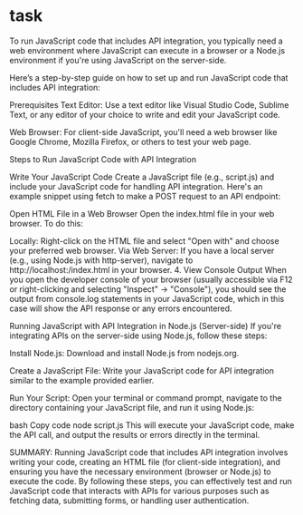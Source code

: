 # task
To run JavaScript code that includes API integration, you typically need a web environment where JavaScript can execute in a browser or a Node.js environment if you're using JavaScript on the server-side.

Here’s a step-by-step guide on how to set up and run JavaScript code that includes API integration:

Prerequisites Text Editor: Use a text editor like Visual Studio Code, Sublime Text, or any editor of your choice to write and edit your JavaScript code.

Web Browser: For client-side JavaScript, you'll need a web browser like Google Chrome, Mozilla Firefox, or others to test your web page.

Steps to Run JavaScript Code with API Integration

Write Your JavaScript Code Create a JavaScript file (e.g., script.js) and include your JavaScript code for handling API integration. Here's an example snippet using fetch to make a POST request to an API endpoint:

Open HTML File in a Web Browser Open the index.html file in your web browser. To do this:

Locally: Right-click on the HTML file and select "Open with" and choose your preferred web browser. Via Web Server: If you have a local server (e.g., using Node.js with http-server), navigate to http://localhost:/index.html in your browser. 4. View Console Output When you open the developer console of your browser (usually accessible via F12 or right-clicking and selecting "Inspect" -> "Console"), you should see the output from console.log statements in your JavaScript code, which in this case will show the API response or any errors encountered.

Running JavaScript with API Integration in Node.js (Server-side) If you're integrating APIs on the server-side using Node.js, follow these steps:

Install Node.js: Download and install Node.js from nodejs.org.

Create a JavaScript File: Write your JavaScript code for API integration similar to the example provided earlier.

Run Your Script: Open your terminal or command prompt, navigate to the directory containing your JavaScript file, and run it using Node.js:

bash Copy code node script.js This will execute your JavaScript code, make the API call, and output the results or errors directly in the terminal.

SUMMARY: Running JavaScript code that includes API integration involves writing your code, creating an HTML file (for client-side integration), and ensuring you have the necessary environment (browser or Node.js) to execute the code. By following these steps, you can effectively test and run JavaScript code that interacts with APIs for various purposes such as fetching data, submitting forms, or handling user authentication.
